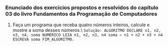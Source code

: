 ### Enunciado dos exercícios propostos e resolvidos do capítulo 03 do livro Fundamentos da Programação de Computadores

1. Faça um programa que receba quatro números inteiros, calcule e mostre a soma desses números.\ 
`Solução:
ALGORITMO
DECLARE n1, n2, n3, n4, soma NUMÉRICO
LEIA n1, n2, n3, n4
soma ← n1 + n2 + n3 + n4
ESCREVA soma
FIM_ALGORITMO.`
